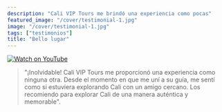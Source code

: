 ```yaml
---
description: "Cali VIP Tours me brindó una experiencia como pocas"
featured_image: "/cover/testimonial-1.jpg"
image: "/cover/testimonial-1.jpg"
tags: ["testimonios"]
title: "Bello lugar"
---
```


[![Watch on YouTube](https://i.imgur.com/jBv0ghB.jpg)](../testimonial-1/testimonial-1.html)

> "¡Inolvidable! Cali VIP Tours me proporcionó una experiencia como ninguna otra. Desde el momento en que me uní a su guía, me sentí como si estuviera explorando Cali con un amigo cercano. Los recomiendo para explorar Cali de una manera auténtica y memorable".